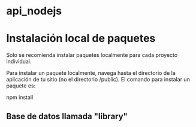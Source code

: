 # api_nodejs
<h1>Instalación local de paquetes</h1>
<p>Solo se recomienda instalar paquetes localmente para cada proyecto individual.</p>

<p>Para instalar un paquete localmente, navega hasta el directorio de la aplicación de tu sitio (no el directorio /public). 
El comando para instalar un paquete es:</p>
<p style="text-center">npm install</p>

<h2>Base de datos llamada "library"</h2>


